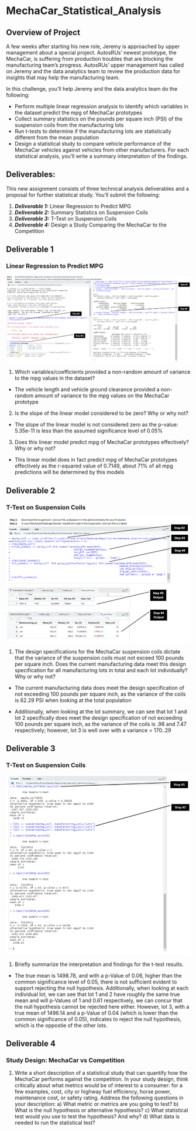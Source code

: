 # MechaCar_Statistical_Analysis

## Overview of Project
A few weeks after starting his new role, Jeremy is approached by upper management about a special project. AutosRUs’ newest prototype, the MechaCar, is suffering from production troubles that are blocking the manufacturing team’s progress. AutosRUs’ upper management has called on Jeremy and the data analytics team to review the production data for insights that may help the manufacturing team.

In this challenge, you’ll help Jeremy and the data analytics team do the following:

* Perform multiple linear regression analysis to identify which variables in the dataset predict the mpg of MechaCar prototypes
* Collect summary statistics on the pounds per square inch (PSI) of the suspension coils from the manufacturing lots
* Run t-tests to determine if the manufacturing lots are statistically different from the mean population
* Design a statistical study to compare vehicle performance of the MechaCar vehicles against vehicles from other manufacturers. For each statistical analysis, you’ll write a summary interpretation of the findings.

## Deliverables:
This new assignment consists of three technical analysis deliverables and a proposal for further statistical study. You’ll submit the following:

1. ***Deliverable 1:*** Linear Regression to Predict MPG
2. ***Deliverable 2:*** Summary Statistics on Suspension Coils
3. ***Deliverable 3:*** T-Test on Suspension Coils
4. ***Deliverable 4:*** Design a Study Comparing the MechaCar to the Competition

## Deliverable 1
### Linear Regression to Predict MPG

![alt tag](https://github.com/elrvra/MechaCar_Statistical_Analysis/blob/main/Resources/Deliverable1pic.png)

1. Which variables/coefficients provided a non-random amount of variance to the mpg values in the dataset?

- The vehicle length and vehicle ground clearance provided a non-random amount of variance to the mpg values on the MechaCar prototype

2. Is the slope of the linear model considered to be zero? Why or why not?

- The slope of the linear model is not considered zero as the p-value: 5.35e-11 is less than the assumed significance level of 0.05%

3. Does this linear model predict mpg of MechaCar prototypes effectively? Why or why not?

- This linear model does in fact predict mpg of MechaCar prototypes effectively as the r-squared value of 0.7149, about 71% of all mpg predictions will be determined by this models

## Deliverable 2
### T-Test on Suspension Coils

![alt tag](https://github.com/elrvra/MechaCar_Statistical_Analysis/blob/main/Resources/Deliverable2pic.png)

1. The design specifications for the MechaCar suspension coils dictate that the variance of the suspension coils must not exceed 100 pounds per square inch. Does the current manufacturing data meet this design specification for all manufacturing lots in total and each lot individually? Why or why not?

- The current manufacturing data does meet the design specification of not exceeding 100 pounds per square inch, as the variance of the coils is 62.29 PSI when looking at the total population

- Additionally, when looking at the lot summary, we can see that lot 1 and lot 2 specifically does meet the design specification of not exceeding 100 pounds per square inch, as the variance of the coils is .98 and 7.47 respectively; however, lot 3 is well over with a variance = 170..29

## Deliverable 3
### T-Test on Suspension Coils

![alt tag](https://github.com/elrvra/MechaCar_Statistical_Analysis/blob/main/Resources/Deliverable3pic.png)

1. Briefly summarize the interpretation and findings for the t-test results.

-  The true mean is 1498.78, and with a p-Value of 0.06, higher than the common significance level of 0.05, there is not sufficient evident to support rejecting the null hypothesis. Additionally, when looking at each individual lot, we can see that lot 1 and 2 have roughly the same true mean and will p-Values of 1 and 0.61 respectively, we can concur that the null hypothesis cannot be rejected here either. However, lot 3, with a true mean of 1496.14 and a p-Value of 0.04 (which is lower than the common significance of 0.05), indicates to reject the null hypothesis, which is the oppostie of the other lots.

## Deliverable 4
### Study Design: MechaCar vs Competition

1. Write a short description of a statistical study that can quantify how the MechaCar performs against the competition. In your study design, think critically about what metrics would be of interest to a consumer: for a few examples, cost, city or highway fuel efficiency, horse power, maintenance cost, or safety rating. Address the following questions in your description:
a) What metric or metrics are you going to test?
b) What is the null hypothesis or alternative hypothesis?
c) What statistical test would you use to test the hypothesis? And why?
d) What data is needed to run the statistical test?